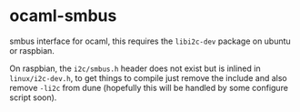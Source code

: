 # ocaml-smbus
smbus interface for ocaml, this requires the `libi2c-dev` package on ubuntu or raspbian.

On raspbian, the `i2c/smbus.h` header does not exist but is inlined in `linux/i2c-dev.h`, to get things to compile just remove the include and also remove `-li2c` from dune (hopefully this will be handled by some configure script soon).
